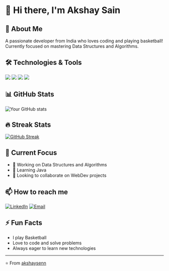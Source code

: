 # 🚀 Hi there, I'm Akshay Sain

## 🚀 About Me
A passionate developer from India who loves coding and playing basketball! Currently focused on mastering Data Structures and Algorithms.

## 🛠️ Technologies & Tools
![](https://img.shields.io/badge/Code-Java-informational?style=flat&logo=java&logoColor=white&color=2bbc8a)
![](https://img.shields.io/badge/Code-JavaScript-informational?style=flat&logo=javascript&logoColor=white&color=2bbc8a)
![](https://img.shields.io/badge/Code-HTML5-informational?style=flat&logo=html5&logoColor=white&color=2bbc8a)
![](https://img.shields.io/badge/Code-CSS3-informational?style=flat&logo=css3&logoColor=white&color=2bbc8a)

## 📊 GitHub Stats
![Your GitHub stats](https://github-readme-stats.vercel.app/api?username=akshaysenn&show_icons=true&theme=radical)

## 🔥 Streak Stats
[![GitHub Streak](https://github-readme-streak-stats.herokuapp.com/?user=akshaysenn&theme=dark)](https://git.io/streak-stats)

## 🎯 Current Focus
- 🔭 Working on Data Structures and Algorithms
- 🌱 Learning Java
- 👯 Looking to collaborate on WebDev projects

## 📫 How to reach me
[![LinkedIn](https://img.shields.io/badge/LinkedIn-0077B5?style=for-the-badge&logo=linkedin&logoColor=white)](https://www.linkedin.com/in/akshaysenn)
[![Email](https://img.shields.io/badge/Email-D14836?style=for-the-badge&logo=gmail&logoColor=white)](mailto:theakshaysen@gmail.com)

## ⚡ Fun Facts
- I play Basketball
- Love to code and solve problems
- Always eager to learn new technologies

---
⭐️ From [akshaysenn](https://github.com/akshaysenn) 
